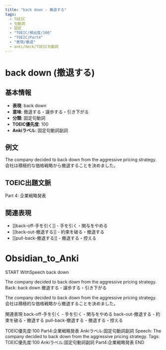 ```yaml
---
title: "back down - 撤退する"
tags:
  - TOEIC
  - 句動詞
  - 固定
  - "TOEIC/頻出度/100"
  - "TOEIC/Part4"
  - "表現/撤退"
  - anki/deck/TOEIC句動詞
---
```


# back down (撤退する)

## 基本情報
- **表現**: back down
- **意味**: 撤退する・譲歩する・引き下がる
- **分類**: 固定句動詞
- **TOEIC優先度**: 100
- **Ankiラベル**: 固定句動詞副詞

## 例文
The company decided to back down from the aggressive pricing strategy.
会社は積極的な価格戦略から撤退することを決めました。

## TOEIC出題文脈
Part 4: 企業戦略発表

## 関連表現
- [[back-off-手を引く]] - 手を引く・関与をやめる
- [[back-out-撤退する]] - 約束を破る・撤退する
- [[pull-back-撤退する]] - 撤退する・控える

# Obsidian_to_Anki
START
WithSpeech
back down

The company decided to back down from the aggressive pricing strategy.
Back: 
back down
撤退する・譲歩する・引き下がる

The company decided to back down from the aggressive pricing strategy.
会社は積極的な価格戦略から撤退することを決めました。

関連表現
back-off-手を引く - 手を引く・関与をやめる
back-out-撤退する - 約束を破る・撤退する
pull-back-撤退する - 撤退する・控える

TOEIC優先度:100
Part4:企業戦略発表
Ankiラベル:固定句動詞副詞
Speech: The company decided to back down from the aggressive pricing strategy.
Tags: TOEIC優先度:100 Ankiラベル:固定句動詞副詞 Part4:企業戦略発表
END 